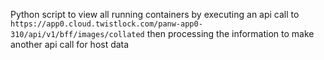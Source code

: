 Python script to view all running containers by executing an api call to `https://app0.cloud.twistlock.com/panw-app0-310/api/v1/bff/images/collated` then processing the information to make another api call for host data
